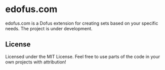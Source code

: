 # edofus.com

edofus.com is a Dofus extension for creating sets based on your specific needs. The project is under development.

## License

Licensed under the MIT License. Feel free to use parts of the code in your own projects with attribution!
